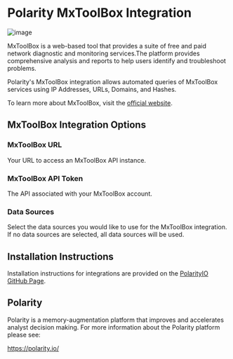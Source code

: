 # Polarity MxToolBox Integration

![image](https://img.shields.io/badge/status-beta-green.svg)

MxToolBox is a web-based tool that provides a suite of free and paid network diagnostic and monitoring services.The platform provides comprehensive analysis and reports to help users identify and troubleshoot problems.

Polarity's MxToolBox integration allows automated queries of MxToolBox services using IP Addresses, URLs, Domains, and Hashes.

To learn more about MxToolBox, visit the [official website](https://mxtoolbox.com/).

## MxToolBox Integration Options

### MxToolBox URL

Your URL to access an MxToolBox API instance.

### MxToolBox API Token

The API associated with your MxToolBox account.

### Data Sources

Select the data sources you would like to use for the MxToolBox integration.  If no data sources are selected, all data sources will be used.

## Installation Instructions

Installation instructions for integrations are provided on the [PolarityIO GitHub Page](https://polarityio.github.io/).

## Polarity

Polarity is a memory-augmentation platform that improves and accelerates analyst decision making. For more information about the Polarity platform please see:

https://polarity.io/
